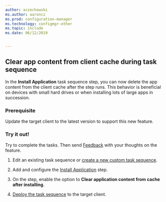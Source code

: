 ```yaml
---
author: aczechowski
ms.author: aaroncz
ms.prod: configuration-manager
ms.technology: configmgr-other
ms.topic: include
ms.date: 06/12/2019


---
```


## <a name="bkmk_tscache"></a> Clear app content from client cache during task sequence

<!--4485675-->

In the **Install Application** task sequence step, you can now delete the app content from the client cache after the step runs. This behavior is beneficial on devices with small hard drives or when installing lots of large apps in succession.

### Prerequisite

Update the target client to the latest version to support this new feature.

### Try it out!

Try to complete the tasks. Then send [Feedback](/sccm/core/understand/find-help#product-feedback) with your thoughts on the feature.

1. Edit an existing task sequence or [create a new custom task sequence](/sccm/osd/deploy-use/create-a-custom-task-sequence).

1. Add and configure the [Install Application](/sccm/osd/understand/task-sequence-steps#BKMK_InstallApplication) step.

1. On the step, enable the option to **Clear application content from cache after installing**.

1. [Deploy the task sequence](/sccm/osd/deploy-use/deploy-a-task-sequence) to the target client.
